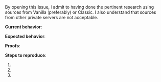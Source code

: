 By opening this Issue, I admit to having done the pertinent research using sources from Vanilla (preferably) or Classic. I also understand that sources from other private servers are not acceptable.

**Current behavior**: 

**Expected behavior**: 

**Proofs**:

**Steps to reproduce**:

1. 
2. 
3. 
